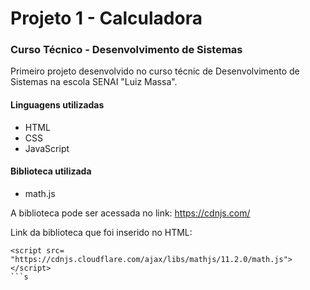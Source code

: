# Projeto 1 - Calculadora
### Curso Técnico - Desenvolvimento de Sistemas

Primeiro projeto desenvolvido no curso técnic de Desenvolvimento de Sistemas na escola SENAI "Luiz Massa".


#### Linguagens utilizadas
* HTML
* CSS
* JavaScript

#### Biblioteca utilizada
* math.js

A biblioteca pode ser acessada no link: https://cdnjs.com/

Link da biblioteca que foi inserido no HTML: 
```
<script src= "https://cdnjs.cloudflare.com/ajax/libs/mathjs/11.2.0/math.js"> </script>
```s